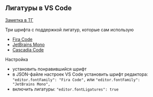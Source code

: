 ## Лигатуры в VS Code

[Заметка в ТГ](https://t.me/iksergeyru/37)

Три шрифта с поддержкой лигатур, которые сам использую
- [Fira Code](https://github.com/tonsky/FiraCode/releases)
- [JetBrains Mono](https://www.jetbrains.com/ru-ru/lp/mono/)
- [Cascadia Code](https://github.com/microsoft/cascadia-code/releases/tag/v2111.01)

Настройка
- установить понравившийся шрифт
- в JSON-файле настроек VS Code установить шрифт редактора: `"editor.fontFamily": "Fira Code",` или `"editor.fontFamily": "JetBrains Mono",`
- включить лигатуры: `"editor.fontLigatures": true`

